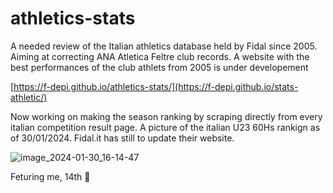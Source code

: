 # athletics-stats

A needed review of the Italian athletics database held by Fidal since 2005. Aiming at correcting ANA Atletica Feltre club records.
A website with the best performances of the club athlets from 2005 is under developement

[https://f-depi.github.io/athletics-stats/](https://f-depi.github.io/stats-athletic/)

Now working on making the season ranking by scraping directly from every italian competition result page.
A picture of the italian U23 60Hs rankign as of 30/01/2024. Fidal.it has still to update their website.

![image_2024-01-30_16-14-47](https://github.com/F-Depi/stats-athletic/assets/120582465/dd1a133f-50f3-4d0b-994f-eaea82077760)

Feturing me, 14th 🙂
